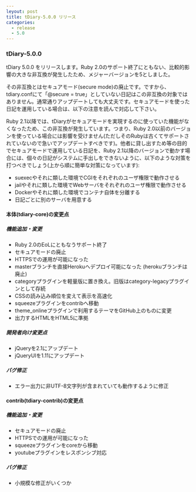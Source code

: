 ```yaml
---
leyout: post
title: tDiary-5.0.0 リリース
categories:
  - release
  - 5.0
---
```

### tDiary-5.0.0

tDiary 5.0.0 をリリースします。Ruby 2.0のサポート終了にともない、比較的影響の大きな非互換が発生したため、メジャーバージョンを5としました。

その非互換とはセキュアモード(secure mode)の廃止です。ですから、tdiary.confにて「@secure = true」としていない日記はこの非互換の対象ではありません。通常通りアップデートしても大丈夫です。セキュアモードを使った日記を運用している場合は、以下の注意を読んで対応して下さい。

Ruby 2.1以降では、tDiaryがセキュアモードを実現するのに使っていた機能がなくなったため、この非互換が発生しています。つまり、Ruby 2.0以前のバージョンを使っている場合には影響を受けません(ただしそのRubyは古くてサポートされていないので急いでアップデートすべきです)。他者に貸し出すため等の目的でセキュアモードで運用している日記を、Ruby 2.1以降のバージョンで動かす場合には、個々の日記がシステムに手出しをできないように、以下のような対策を打つべきでしょう(上から順に簡単な対策になっています):

* suexecやそれに類した環境でCGIをそれぞれのユーザ権限で動作させる
* jailやそれに類した環境でWebサーバをそれぞれのユーザ権限で動作させる
* Dockerやそれに類した環境でコンテナ自体を分離する
* 日記ごとに別のサーバを用意する

#### 本体(tdiary-core)の変更点

##### 機能追加・変更
* Ruby 2.0のEoLにともなうサポート終了
* セキュアモードの廃止
* HTTPSでの運用が可能になった
* masterブランチを直接Herokuへデプロイ可能になった (herokuブランチは廃止)
* categoryプラグインを軽量版に置き換え。旧版はcategory-legacyプラグインとして存続
* CSSの読み込み順位を変えて表示を高速化
* squeezeプラグインをcontribへ移動
* theme_onlineプラグインで利用するテーマをGitHub上のものに変更
* 出力するHTMLをHTML5に準拠

##### 開発者向け変更点
* jQueryを2.1にアップデート
* jQueryUIを1.11にアップデート

##### バグ修正
* エラー出力に非UTF-8文字列が含まれていても動作するように修正

#### contrib(tdiary-contrib)の変更点

##### 機能追加・変更
* セキュアモードの廃止
* HTTPSでの運用が可能になった
* squeezeプラグインをcoreから移動
* youtubeプラグインをレスポンシブ対応

##### バグ修正
* 小規模な修正がいくつか

